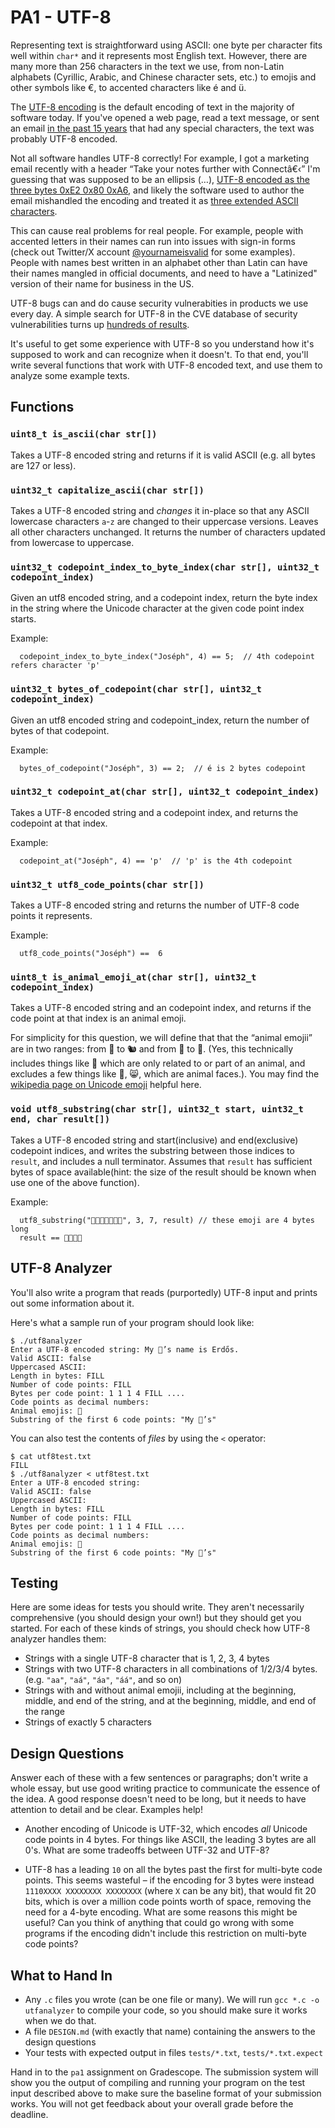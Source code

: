 # PA1 - UTF-8

Representing text is straightforward using ASCII: one byte per character fits well within `char*` and it represents most English text. However, there are many more than 256 characters in the text we use, from non-Latin alphabets (Cyrillic, Arabic, and Chinese character sets, etc.) to emojis and other symbols like €, to accented characters like é and ü.

The [UTF-8 encoding](https://en.wikipedia.org/wiki/UTF-8#Encoding) is the default encoding of text in the majority of software today.
If you've opened a web page, read a text message, or sent an email [in the past 15 years](https://en.wikipedia.org/wiki/UTF-8#/media/File:Unicode_Web_growth.svg) that had any special characters, the text was probably UTF-8 encoded.

Not all software handles UTF-8 correctly! For example, I got a marketing email recently with a header “Take your notes further with Connectâ€‹” I'm guessing that was supposed to be an ellipsis (…), [UTF-8 encoded as the three bytes 0xE2 0x80 0xA6](https://www.compart.com/en/unicode/U+2026), and likely the software used to author the email mishandled the encoding and treated it as [three extended ASCII characters](https://en.wikipedia.org/wiki/Extended_ASCII).

This can cause real problems for real people. For example, people with accented letters in their names can run into issues with sign-in forms (check out Twitter/X account [@yournameisvalid](https://x.com/yournameisvalid?lang=en) for some examples). People with names best written in an alphabet other than Latin can have their names mangled in official documents, and need to have a "Latinized" version of their name for business in the US.

UTF-8 bugs can and do cause security vulnerabities in products we use every day. A simple search for UTF-8 in the CVE database of security vulnerabilities turns up [hundreds of results](https://cve.mitre.org/cgi-bin/cvekey.cgi?keyword=utf-8).

It's useful to get some experience with UTF-8 so you understand how it's supposed to work and can recognize when it doesn't.
To that end, you'll write several functions that work with UTF-8 encoded text, and use them to analyze some example texts.

## Functions

### `uint8_t is_ascii(char str[])`

Takes a UTF-8 encoded string and returns if it is valid ASCII (e.g. all bytes are 127 or less).

### `uint32_t capitalize_ascii(char str[])`

Takes a UTF-8 encoded string and *changes* it in-place so that any ASCII lowercase characters `a`-`z` are changed to their uppercase versions. Leaves all other characters unchanged. It returns the number of characters updated from lowercase to uppercase.

### `uint32_t codepoint_index_to_byte_index(char str[], uint32_t codepoint_index)`

Given an utf8 encoded string, and a codepoint index, return the byte index in the string where the Unicode character at the given code point index starts. 

Example: 
```
  codepoint_index_to_byte_index("Joséph", 4) == 5;  // 4th codepoint refers character 'p'
```

### `uint32_t bytes_of_codepoint(char str[], uint32_t codepoint_index)`

Given an utf8 encoded string and codepoint_index, return the number of bytes of that codepoint.

Example:
```
  bytes_of_codepoint("Joséph", 3) == 2;  // é is 2 bytes codepoint
```

### `uint32_t codepoint_at(char str[], uint32_t codepoint_index)`

Takes a UTF-8 encoded string and a codepoint index, and returns the codepoint at that index.

Example:
```
  codepoint_at("Joséph", 4) == 'p'  // 'p' is the 4th codepoint
```

### `uint32_t utf8_code_points(char str[])`

Takes a UTF-8 encoded string and returns the number of UTF-8 code points it represents.

Example:
```
  utf8_code_points("Joséph") ==  6 
```

### `uint8_t is_animal_emoji_at(char str[], uint32_t codepoint_index)`

Takes a UTF-8 encoded string and an codepoint index, and returns if the code point at that index is an animal emoji.

For simplicity for this question, we will define that that the “animal emojii” are in two ranges: from 🐀 to 🐿️ and from 🦀 to 🦮. (Yes, this technically includes things like 🐽 which are only related to or part of an animal, and excludes a few things like 🙊, 😸, which are animal faces.). You may find the [wikipedia page on Unicode emoji](https://en.wikipedia.org/wiki/List_of_emojis) helpful here.

### `void utf8_substring(char str[], uint32_t start, uint32_t end, char result[])`

Takes a UTF-8 encoded string and start(inclusive) and end(exclusive) codepoint indices, and writes the substring between those indices to `result`, and includes a null terminator. Assumes that `result` has sufficient bytes of space available(hint: the size of the result should be known when use one of the above function).

Example:
```
  utf8_substring("🦀🦮🦮🦀🦀🦮🦮", 3, 7, result) // these emoji are 4 bytes long
  result == 🦀🦀🦮🦮
```

## UTF-8 Analyzer

You'll also write a program that reads (purportedly) UTF-8 input and prints out some information about it.

Here's what a sample run of your program should look like:

```
$ ./utf8analyzer
Enter a UTF-8 encoded string: My 🐩’s name is Erdős.
Valid ASCII: false
Uppercased ASCII:
Length in bytes: FILL
Number of code points: FILL
Bytes per code point: 1 1 1 4 FILL ....
Code points as decimal numbers:
Animal emojis: 🐩
Substring of the first 6 code points: "My 🐩’s"
```

You can also test the contents of _files_ by using the `<` operator:

```
$ cat utf8test.txt
FILL
$ ./utf8analyzer < utf8test.txt
Enter a UTF-8 encoded string: 
Valid ASCII: false
Uppercased ASCII:
Length in bytes: FILL
Number of code points: FILL
Bytes per code point: 1 1 1 4 FILL ....
Code points as decimal numbers:
Animal emojis: 🐩
Substring of the first 6 code points: "My 🐩’s"
```

## Testing

Here are some ideas for tests you should write. They aren't necessarily comprehensive (you should design your own!) but they should get you started. For each of these kinds of strings, you should check how UTF-8 analyzer handles them:

- Strings with a single UTF-8 character that is 1, 2, 3, 4 bytes
- Strings with two UTF-8 characters in all combinations of 1/2/3/4 bytes. (e.g. `"aa"`, `"aá"`, `"áa"`, `"áá"`, and so on)
- Strings with and without animal emojii, including at the beginning, middle, and end of the string, and at the beginning, middle, and end of the range
- Strings of exactly 5 characters

## Design Questions

Answer each of these with a few sentences or paragraphs; don't write a whole essay, but use good writing practice to communicate the essence of the idea. A good response doesn't need to be long, but it needs to have attention to detail and be clear. Examples help!

- Another encoding of Unicode is UTF-32, which encodes *all* Unicode code points in 4 bytes. For things like ASCII, the leading 3 bytes are all 0's. What are some tradeoffs between UTF-32 and UTF-8?

- UTF-8 has a leading `10` on all the bytes past the first for multi-byte code points. This seems wasteful – if the encoding for 3 bytes were instead `1110XXXX XXXXXXXX XXXXXXXX` (where `X` can be any bit), that would fit 20 bits, which is over a million code points worth of space, removing the need for a 4-byte encoding. What are some reasons this might be useful? Can you think of anything that could go wrong with some programs if the encoding didn't include this restriction on multi-byte code points?


## What to Hand In

- Any `.c` files you wrote (can be one file or many). We will run `gcc *.c -o utfanalyzer` to compile your code, so you should make sure it works when we do that.
- A file `DESIGN.md` (with exactly that name) containing the answers to the design questions
- Your tests with expected output in files `tests/*.txt`, `tests/*.txt.expect`

Hand in to the `pa1` assignment on Gradescope. The submission system will show you the output of compiling and running your program on the test input described above to make sure the baseline format of your submission works. You will not get feedback about your overall grade before the deadline.
